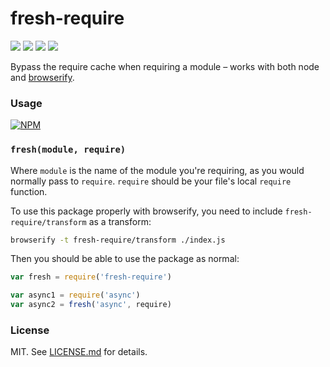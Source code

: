 # fresh-require
![](http://img.shields.io/badge/stability-experimental-orange.svg?style=flat)
![](http://img.shields.io/npm/v/fresh-require.svg?style=flat)
![](http://img.shields.io/npm/dm/fresh-require.svg?style=flat)
![](http://img.shields.io/npm/l/fresh-require.svg?style=flat)

Bypass the require cache when requiring a module – works with both node and
[browserify](http://browserify.org/).

###  Usage

[![NPM](https://nodei.co/npm/fresh-require.png)](https://nodei.co/npm/fresh-require/)

### `fresh(module, require)`

Where `module` is the name of the module you're requiring, as you would normally
pass to `require`. `require` should be your file's local `require` function.

To use this package properly with browserify, you need to include
`fresh-require/transform` as a transform:

``` bash
browserify -t fresh-require/transform ./index.js
```

Then you should be able to use the package as normal:

``` javascript
var fresh = require('fresh-require')

var async1 = require('async')
var async2 = fresh('async', require)
```

###  License

MIT. See [LICENSE.md](http://github.com/hughsk/fresh-require/blob/master/LICENSE.md) for details.
